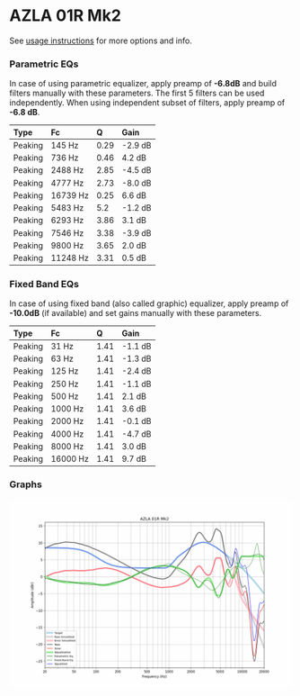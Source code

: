 # AZLA 01R Mk2
See [usage instructions](https://github.com/jaakkopasanen/AutoEq#usage) for more options and info.

### Parametric EQs
In case of using parametric equalizer, apply preamp of **-6.8dB** and build filters manually
with these parameters. The first 5 filters can be used independently.
When using independent subset of filters, apply preamp of **-6.8 dB**.

| Type    | Fc       |    Q | Gain    |
|:--------|:---------|:-----|:--------|
| Peaking | 145 Hz   | 0.29 | -2.9 dB |
| Peaking | 736 Hz   | 0.46 | 4.2 dB  |
| Peaking | 2488 Hz  | 2.85 | -4.5 dB |
| Peaking | 4777 Hz  | 2.73 | -8.0 dB |
| Peaking | 16739 Hz | 0.25 | 6.6 dB  |
| Peaking | 5483 Hz  | 5.2  | -1.2 dB |
| Peaking | 6293 Hz  | 3.86 | 3.1 dB  |
| Peaking | 7546 Hz  | 3.38 | -3.9 dB |
| Peaking | 9800 Hz  | 3.65 | 2.0 dB  |
| Peaking | 11248 Hz | 3.31 | 0.5 dB  |

### Fixed Band EQs
In case of using fixed band (also called graphic) equalizer, apply preamp of **-10.0dB**
(if available) and set gains manually with these parameters.

| Type    | Fc       |    Q | Gain    |
|:--------|:---------|:-----|:--------|
| Peaking | 31 Hz    | 1.41 | -1.1 dB |
| Peaking | 63 Hz    | 1.41 | -1.3 dB |
| Peaking | 125 Hz   | 1.41 | -2.4 dB |
| Peaking | 250 Hz   | 1.41 | -1.1 dB |
| Peaking | 500 Hz   | 1.41 | 2.1 dB  |
| Peaking | 1000 Hz  | 1.41 | 3.6 dB  |
| Peaking | 2000 Hz  | 1.41 | -0.1 dB |
| Peaking | 4000 Hz  | 1.41 | -4.7 dB |
| Peaking | 8000 Hz  | 1.41 | 3.0 dB  |
| Peaking | 16000 Hz | 1.41 | 9.7 dB  |

### Graphs
![](./AZLA%2001R%20Mk2.png)